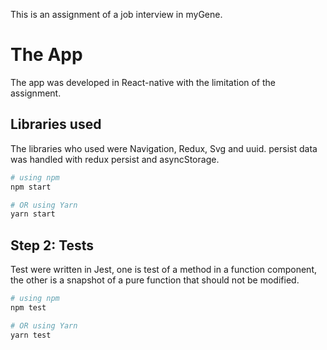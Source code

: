 This is an assignment of a job interview in myGene.

# The App

The app was developed in React-native with the limitation of the assignment.

## Libraries used

The libraries who used were Navigation, Redux, Svg and uuid.
persist data was handled with redux persist and asyncStorage.

```bash
# using npm
npm start

# OR using Yarn
yarn start
```

## Step 2: Tests

Test were written in Jest, one is test of a method in a function component, the other is a snapshot of a pure function that should not be modified.

```bash
# using npm
npm test

# OR using Yarn
yarn test
```
